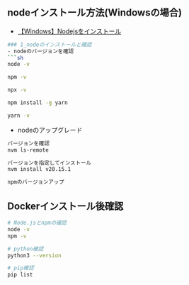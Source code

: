 ## nodeインストール方法(Windowsの場合)
- [【Windows】Nodejsをインストール](https://zenn.dev/kuuki/articles/windows-nodejs-install)
```sh
### 1_nodeのインストールと確認
- nodeのバージョンを確認
```sh
node -v

npm -v

npx -v

npm install -g yarn

yarn -v
```

- nodeのアップグレード
```sh
バージョンを確認
nvm ls-remote

バージョンを指定してインストール
nvm install v20.15.1

npmのバージョンアップ
```


## Dockerインストール後確認

```sh
# Node.jsとnpmの確認
node -v
npm -v

# python確認
python3 --version

# pip確認
pip list
```